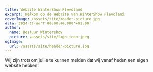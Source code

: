 ```yaml
---
title: Website WinterShow Flevoland
excerpt: Welkom op de Website van WinterShow Flevoland.
coverImage: /assets/site/header-picture.jpg
date: 2024-12-We'T'00:00:00.000'+01:00'
author:
  name: Bestuur Wintershow
  picture: /assets/site/logo-icon.jpeg
ogImage:
  url: /assets/site/header-picture.jpg
---
```

Wij zijn trots om jullie te kunnen melden dat wij vanaf heden een eigen website hebben!